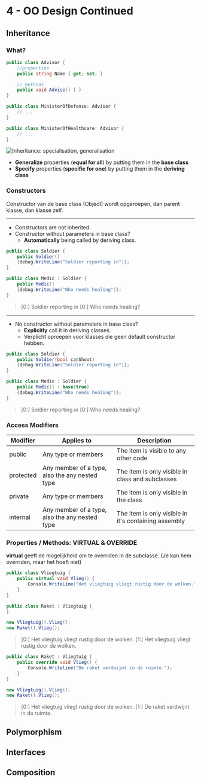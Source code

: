 # 4 - OO Design Continued
## Inheritance
### What?
```csharp
public class Advisor {
	//properties
	public string Name { get; set; }

	// methods
	public void Advise() { }
}
```

```csharp
public class MinisterOfDefense: Advisor {
	// ...
}

public class MinisterOfHealthcare: Advisor {
	// ...
}
```

![Inheritance: specialisation, generalisation](https://i.imgur.com/xF19WbB.png)
- **Generalize** properties (**equal for all**) by putting them in the **base class**
- **Specify** properties (**specific for one**) by putting them in the **deriving class**

### Constructors
Constructor van de base class (Object) wordt opgeroepen, dan parent klasse, dan klasse zelf.

---
- Constructors are not inherited.
- Constructor without parameters in base class?
  - **Automatically** being called by deriving class.
```csharp
public class Soldier {
	public Soldier()
	{debug.WriteLine("Soldier reporting in")};
}

public class Medic : Soldier {
	public Medic()
	{debug.WriteLine("Who needs healing")};
}
```
> [0:] Soldier reporting in
> [0:] Who needs healing?
---
- No constructor without parameters in base class?
  - **Explicitly** call it in deriving classes.
  - Verplicht oproepen voor klasses die geen default constructor hebben.
```csharp
public class Soldier {
	public Soldier(bool canShoot)
	{debug.WriteLine("Soldier reporting in")};
}

public class Medic : Soldier {
	public Medic() : base(true)
	{debug.WriteLine("Who needs healing")};
}
```
> [0:] Soldier reporting in
> [0:] Who needs healing?

### Access Modifiers
| Modifier  | Applies to | Description |
|--|--|--|
| public | Any type or members | The item is visible to any other code |
| protected | Any member of a type, also the any nested type | The item is only visible in class and subclasses |
| private | Any type or members | The item is only visible in the class |
| internal | Any member of a type, also the any nested type | The item is only visible in it's containing assembly |

### Properties / Methods: VIRTUAL & OVERRIDE
**virtual** geeft de mogelijkheid om te overriden in de subclasse. (Je kan hem overriden, maar het hoeft niet)

```csharp
public class Vliegtuig {
	public virtual void Vlieg() {
		Console.WriteLine("Het vliegtuig vliegt rustig door de wolken.");
	}
}

public class Raket : Vliegtuig {
}

new Vliegtuig().Vlieg();
new Raket().Vlieg();

```
> [0:] Het vliegtuig vliegt rustig door de wolken.
> [1:] Het vliegtuig vliegt rustig door de wolken.
```csharp
public class Raket : Vliegtuig {
	public override void Vlieg() {
		Console.Writeline("De raket verdwijnt in de ruimte.");
	}
}

new Vliegtuig().Vlieg();
new Raket().Vlieg();
```
> [0:] Het vliegtuig vliegt rustig door de wolken.
> [1:] De raket verdwijnt in de ruimte.

## Polymorphism

## Interfaces

## Composition

<!--stackedit_data:
eyJoaXN0b3J5IjpbMTI5MjY0MjY1MV19
-->